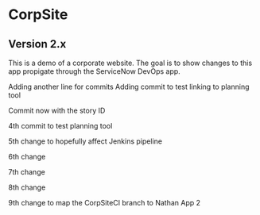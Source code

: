 # CorpSite

## Version 2.x

This is a demo of a corporate website.  The goal is to show changes to this app propigate through the ServiceNow DevOps app.

Adding another line for commits
Adding commit to test linking to planning tool


Commit now with the story ID

4th commit to test planning tool

5th change to hopefully affect Jenkins pipeline

6th change

7th change

8th change

9th change to map the CorpSiteCI branch to Nathan App 2
